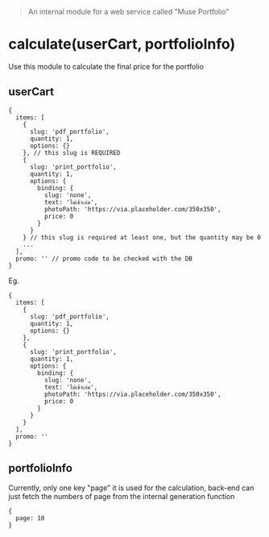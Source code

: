 > An internal module for a web service called "Muse Portfolio"

# calculate(userCart, portfolioInfo)

Use this module to calculate the final price for the portfolio

## userCart

```
{
  items: [
    {
      slug: 'pdf_portfolio',
      quantity: 1,
      options: {}
    }, // this slug is REQUIRED
    {
      slug: 'print_portfolio',
      quantity: 1,
      options: {
        binding: {
          slug: 'none',
          text: 'ไม่เข้าเล่ม',
          photoPath: 'https://via.placeholder.com/350x350',
          price: 0
        }
      }
    } // this slug is required at least one, but the quantity may be 0
    ...
  ],
  promo: '' // promo code to be checked with the DB
}
```

Eg.
```
{
  items: [
    {
      slug: 'pdf_portfolio',
      quantity: 1,
      options: {}
    },
    {
      slug: 'print_portfolio',
      quantity: 1,
      options: {
        binding: {
          slug: 'none',
          text: 'ไม่เข้าเล่ม',
          photoPath: 'https://via.placeholder.com/350x350',
          price: 0
        }
      }
    }
  ],
  promo: ''
}
```

## portfolioInfo

Currently, only one key "page" it is used for the calculation, back-end can just fetch the numbers of page from the internal generation function

```
{
  page: 10
}
```